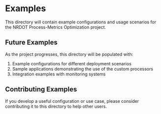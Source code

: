 # Examples

This directory will contain example configurations and usage scenarios for the NRDOT Process-Metrics Optimization project.

## Future Examples

As the project progresses, this directory will be populated with:

1. Example configurations for different deployment scenarios
2. Sample applications demonstrating the use of the custom processors
3. Integration examples with monitoring systems

## Contributing Examples

If you develop a useful configuration or use case, please consider contributing it to this directory to help other users.
